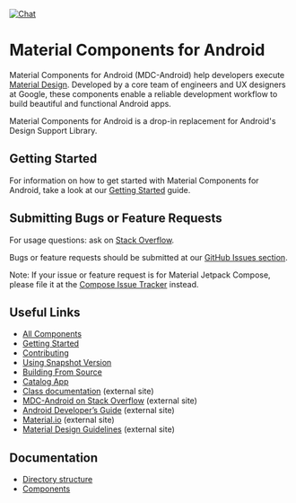 [![Chat](https://img.shields.io/discord/259087343246508035.svg)](https://discord.gg/material-components)

# Material Components for Android

Material Components for Android (MDC-Android) help developers execute
[Material Design](https://www.material.io). Developed by a core team of
engineers and UX designers at Google, these components enable a reliable
development workflow to build beautiful and functional Android apps.

Material Components for Android is a drop-in replacement for Android's
Design Support Library.

## Getting Started

For information on how to get started with Material Components for Android,
take a look at our [Getting Started](docs/getting-started.md) guide.

## Submitting Bugs or Feature Requests

For usage questions: ask on
[Stack  Overflow](http://stackoverflow.com/questions/tagged/material-components).

Bugs or feature requests should be submitted at our [GitHub Issues section](https://github.com/material-components/material-components-android/issues).

Note: If your issue or feature request is for Material Jetpack Compose, please
file it at the [Compose Issue Tracker](https://issuetracker.google.com/issues/new?component=742043&template=1346811)
instead.

## Useful Links
- [All Components](https://github.com/material-components/material-components-android/tree/master/lib/)
- [Getting Started](docs/getting-started.md)
- [Contributing](docs/contributing.md)
- [Using Snapshot Version](docs/using-snapshot-version.md)
- [Building From Source](docs/building-from-source.md)
- [Catalog App](docs/catalog-app.md)
- [Class
  documentation](https://developer.android.com/reference/com/google/android/material/classes)
  (external site)
- [MDC-Android on Stack
  Overflow](https://www.stackoverflow.com/questions/tagged/material-components+android)
  (external site)
- [Android Developer’s
  Guide](https://developer.android.com/training/material/index.html)
  (external site)
- [Material.io](https://www.material.io) (external site)
- [Material Design Guidelines](https://material.google.com) (external site)

## Documentation

*   [Directory structure](docs/directorystructure.md)
*   [Components](docs/components/)
